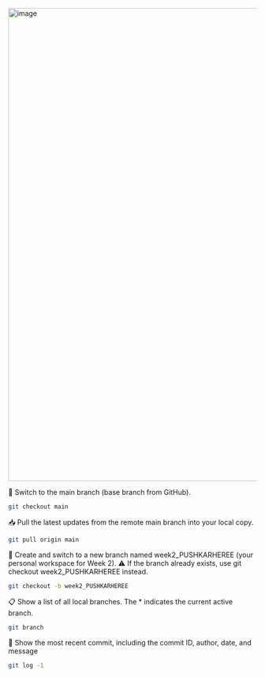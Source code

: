 
<img width="959" alt="image" src="https://github.com/user-attachments/assets/770bd984-9e06-47fe-a718-bd78873639a2" />

🔁 Switch to the main branch (base branch from GitHub).
~~~bash
git checkout main
~~~

📥 Pull the latest updates from the remote main branch into your local copy.
~~~bash
git pull origin main
~~~

🌱 Create and switch to a new branch named week2_PUSHKARHEREE (your personal workspace for Week 2).
⚠ If the branch already exists, use git checkout week2_PUSHKARHEREE instead.
~~~bash
git checkout -b week2_PUSHKARHEREE
~~~

📋 Show a list of all local branches. The * indicates the current active branch.
~~~bash
git branch
~~~

📜 Show the most recent commit, including the commit ID, author, date, and message
~~~bash
git log -1
~~~
